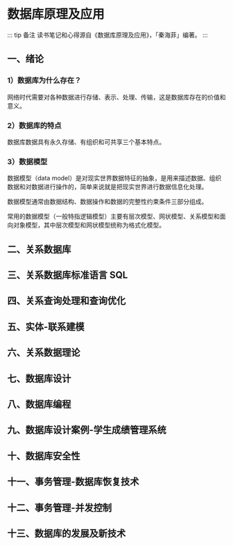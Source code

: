 # 数据库原理及应用

::: tip 备注
读书笔记和心得源自《数据库原理及应用》，「秦海菲」编著。
:::

## 一、绪论

### 1）数据库为什么存在？

网络时代需要对各种数据进行存储、表示、处理、传输，这是数据库存在的价值和意义。

### 2）数据库的特点

数据库数据具有永久存储、有组织和可共享三个基本特点。

### 3）数据模型

数据模型（data model）是对现实世界数据特征的抽象，是用来描述数据、组织数据和对数据进行操作的，简单来说就是把现实世界进行数据信息化处理。

数据模型通常由数据结构、数据操作和数据的完整性约束条件三部分组成。

常用的数据模型（一般特指逻辑模型）主要有层次模型、网状模型、关系模型和面向对象模型，其中层次模型和网状模型统称为格式化模型。

## 二、关系数据库

## 三、关系数据库标准语言 SQL

## 四、关系查询处理和查询优化

## 五、实体-联系建模

## 六、关系数据理论

## 七、数据库设计

## 八、数据库编程

## 九、数据库设计案例-学生成绩管理系统

## 十、数据库安全性

## 十一、事务管理-数据库恢复技术

## 十二、事务管理-并发控制

## 十三、数据库的发展及新技术
